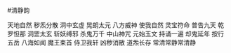 #清静韵

天地自然
秽炁分散
洞中玄虚
晃朗太元
八方威神
使我自然
灵宝符命
普告九天
乾罗怛那
洞罡太玄
斩妖缚邪
杀鬼万千
中山神咒
元始玉文
持诵一遍
却鬼延年
按行五岳
八海如闻
魔王束首
侍卫我轩
凶秽消散
道炁长存
常清常静常清静